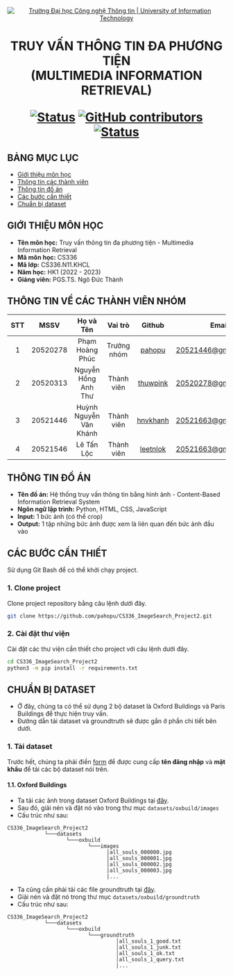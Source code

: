<!-- Banner -->
<p align="center">
  <a href="https://www.uit.edu.vn/" title="Trường Đại học Công nghệ Thông tin" style="border: none;">
    <img src="https://i.imgur.com/WmMnSRt.png" alt="Trường Đại học Công nghệ Thông tin | University of Information Technology">
  </a>
</p>

<h1 align="center"><b>TRUY VẤN THÔNG TIN ĐA PHƯƠNG TIỆN<br>(MULTIMEDIA INFORMATION RETRIEVAL)</b></h>

[![Status](https://img.shields.io/badge/status-working-brightgreen?style=flat-square)](https://github.com/pahopu/CS336_ImageSearch_Project2)
[![GitHub contributors](https://img.shields.io/github/contributors/pahopu/CS336_ImageSearch_Project2?style=flat-square)](https://github.com/pahopu/CS336_ImageSearch_Project2/graphs/contributors)
[![Status](https://img.shields.io/badge/language-python-green?style=flat-square)](https://github.com/pahopu/CS336_ImageSearch_Project2)

## BẢNG MỤC LỤC
* [Giới thiệu môn học](#giới-thiệu-môn-học)
* [Thông tin các thành viên](#thông-tin-về-các-thành-viên-nhóm)
* [Thông tin đồ án](#thông-tin-đồ-án)
* [Các bước cần thiết](#các-bước-cần-thiết)
* [Chuẩn bị dataset](#chuẩn-bị-dataset)

## GIỚI THIỆU MÔN HỌC
* **Tên môn học:** Truy vấn thông tin đa phương tiện - Multimedia Information Retrieval
* **Mã môn học:** CS336
* **Mã lớp:** CS336.N11.KHCL
* **Năm học:** HK1 (2022 - 2023)
* **Giảng viên:** PGS.TS. Ngô Đức Thành

## THÔNG TIN VỀ CÁC THÀNH VIÊN NHÓM

| STT    | MSSV          | Họ và Tên                |Vai trò    | Github                                          | Email                   |
| :----: |:-------------:| :-----------------------:|:---------:|:-----------------------------------------------:|:-------------------------:
| 1      | 20520278      | Phạm Hoàng Phúc          |Trưởng nhóm|[pahopu](https://github.com/pahopu)              |20521446@gm.uit.edu.vn   |
| 2      | 20520313      | Nguyễn Hồng Anh Thư      |Thành viên |[thuwpink](https://github.com/thuwpink)          |20520278@gm.uit.edu.vn   |
| 3      | 20521446      | Huỳnh Nguyễn Vân Khánh   |Thành viên |[hnvkhanh](https://github.com/hnvkhanh)          |20521663@gm.uit.edu.vn   |
| 4      | 20521546      | Lê Tấn Lộc               |Thành viên |[leetnlok](https://github.com/leetnlok)          |20521663@gm.uit.edu.vn   |

## THÔNG TIN ĐỒ ÁN
* **Tên đồ án:** Hệ thống truy vấn thông tin bằng hình ảnh - Content-Based Information Retrieval System
* **Ngôn ngữ lập trình:** Python, HTML, CSS, JavaScript
* **Input:** 1 bức ảnh (có thể crop)
* **Output:** 1 tập những bức ảnh được xem là liên quan đến bức ảnh đầu vào

## CÁC BƯỚC CẦN THIẾT
Sử dụng Git Bash để có thể khởi chạy project.

### 1. Clone project
Clone project repository bằng câu lệnh dưới đây.

```bash
git clone https://github.com/pahopu/CS336_ImageSearch_Project2.git
```

### 2. Cài đặt thư viện
Cài đặt các thư viện cần thiết cho project với câu lệnh dưới đây.

```bash
cd CS336_ImageSearch_Project2
python3 -m pip install -r requirements.txt
```

## CHUẨN BỊ DATASET
* Ở đây, chúng ta có thể sử dụng 2 bộ dataset là Oxford Buildings và Paris Buildings để thực hiện truy vấn.
* Đường dẫn tải dataset và groundtruth sẽ được gắn ở phần chi tiết bên dưới.

### 1. Tải dataset
Trước hết, chúng ta phải điền [form](https://docs.google.com/forms/d/e/1FAIpQLSeIWlksO7O2TxeftwR8vzEZ9ivPj29TuB_Zv_9glda9a1_rLQ/viewform) để được cung cấp **tên đăng nhập** và **mật khẩu** để tải các bộ dataset nói trên.

#### 1.1. Oxford Buildings
* Ta tải các ảnh trong dataset Oxford Buildings tại [đây](https://thor.robots.ox.ac.uk/datasets/oxford-buildings/oxbuild_images-v1.tgz).
* Sau đó, giải nén và đặt nó vào trong thư mục ```datasets/oxbuild/images```
* Cấu trúc như sau:
```
CS336_ImageSearch_Project2
            └───datasets
                   └───oxbuild
                          └───images
                                │all_souls_000000.jpg
                                │all_souls_000001.jpg
                                │all_souls_000002.jpg
                                |all_souls_000003.jpg
                                |...
```

* Ta cũng cần phải tải các file groundtruth tại [đây](https://www.robots.ox.ac.uk/~vgg/data/oxbuildings/gt_files_170407.tgz).
* Giải nén và đặt nó trong thư mục ```datasets/oxbuild/groundtruth```
* Cấu trúc như sau:
```
CS336_ImageSearch_Project2
            └───datasets
                   └───oxbuild
                          └───groundtruth
                                   │all_souls_1_good.txt
                                   │all_souls_1_junk.txt
                                   │all_souls_1_ok.txt
                                   │all_souls_1_query.txt
                                   |...
```
